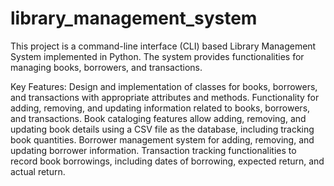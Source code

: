 # library_management_system
This project is a command-line interface (CLI) based Library Management System implemented in Python. The system provides functionalities for managing books, borrowers, and transactions.

Key Features:
Design and implementation of classes for books, borrowers, and transactions with appropriate attributes and methods.
Functionality for adding, removing, and updating information related to books, borrowers, and transactions.
Book cataloging features allow adding, removing, and updating book details using a CSV file as the database, including tracking book quantities.
Borrower management system for adding, removing, and updating borrower information.
Transaction tracking functionalities to record book borrowings, including dates of borrowing, expected return, and actual return.
